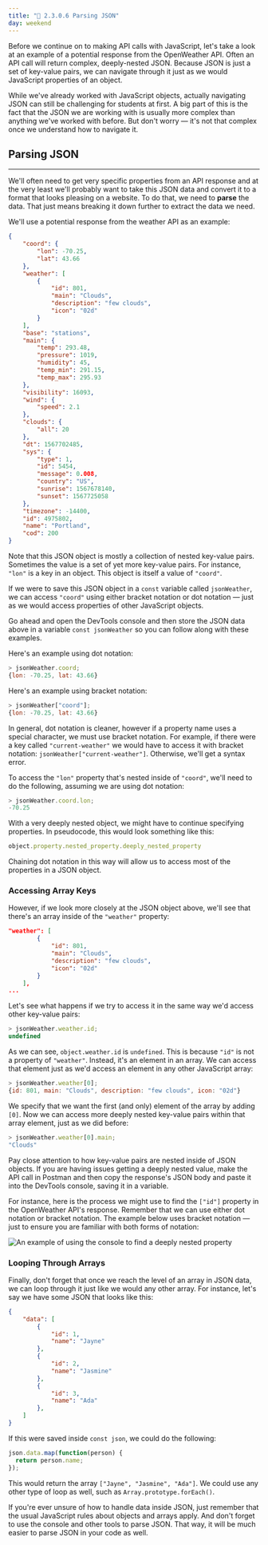 ```yaml
---
title: "📓 2.3.0.6 Parsing JSON"
day: weekend
---
```


Before we continue on to making API calls with JavaScript, let's take a look at an example of a potential response from the OpenWeather API. Often an API call will return complex, deeply-nested JSON. Because JSON is just a set of key-value pairs, we can navigate through it just as we would JavaScript properties of an object. 

While we've already worked with JavaScript objects, actually navigating JSON can still be challenging for students at first. A big part of this is the fact that the JSON we are working with is usually more complex than anything we've worked with before. But don't worry — it's not that complex once we understand how to navigate it.

## Parsing JSON
---

We'll often need to get very specific properties from an API response and at the very least we'll probably want to take this JSON data and convert it to a format that looks pleasing on a website. To do that, we need to **parse** the data. That just means breaking it down further to extract the data we need.

We'll use a potential response from the weather API as an example:

```json
{
    "coord": {
        "lon": -70.25,
        "lat": 43.66
    },
    "weather": [
        {
            "id": 801,
            "main": "Clouds",
            "description": "few clouds",
            "icon": "02d"
        }
    ],
    "base": "stations",
    "main": {
        "temp": 293.48,
        "pressure": 1019,
        "humidity": 45,
        "temp_min": 291.15,
        "temp_max": 295.93
    },
    "visibility": 16093,
    "wind": {
        "speed": 2.1
    },
    "clouds": {
        "all": 20
    },
    "dt": 1567702485,
    "sys": {
        "type": 1,
        "id": 5454,
        "message": 0.008,
        "country": "US",
        "sunrise": 1567678140,
        "sunset": 1567725058
    },
    "timezone": -14400,
    "id": 4975802,
    "name": "Portland",
    "cod": 200
}
```

Note that this JSON object is mostly a collection of nested key-value pairs. Sometimes the value is a set of yet more key-value pairs. For instance, `"lon"` is a key in an object. This object is itself a value of `"coord"`.

If we were to save this JSON object in a `const` variable called `jsonWeather`, we can access `"coord"` using either bracket notation or dot notation — just as we would access properties of other JavaScript objects.

Go ahead and open the DevTools console and then store the JSON data above in a variable `const jsonWeather` so you can follow along with these examples.

Here's an example using dot notation:

```js
> jsonWeather.coord;
{lon: -70.25, lat: 43.66}
```

Here's an example using bracket notation:

```js
> jsonWeather["coord"];
{lon: -70.25, lat: 43.66}
```

In general, dot notation is cleaner, however if a property name uses a special character, we must use bracket notation. For example, if there were a key called `"current-weather"` we would have to access it with bracket notation: `jsonWeather["current-weather"]`. Otherwise, we'll get a syntax error.

To access the `"lon"` property that's nested inside of `"coord"`, we'll need to do the following, assuming we are using dot notation:

```js
> jsonWeather.coord.lon;
-70.25
```

With a very deeply nested object, we might have to continue specifying properties. In pseudocode, this would look something like this:

```js
object.property.nested_property.deeply_nested_property
```

Chaining dot notation in this way will allow us to access most of the properties in a JSON object.

### Accessing Array Keys

However, if we look more closely at the JSON object above, we'll see that there's an array inside of the `"weather"` property:

```json
"weather": [
        {
            "id": 801,
            "main": "Clouds",
            "description": "few clouds",
            "icon": "02d"
        }
    ],
...
```

Let's see what happens if we try to access it in the same way we'd access other key-value pairs:

```js
> jsonWeather.weather.id;
undefined
```

As we can see, `object.weather.id` is `undefined`. This is because `"id"` is not a property of `"weather"`. Instead, it's an element in an array. We can access that element just as we'd access an element in any other JavaScript array:

```js
> jsonWeather.weather[0];
{id: 801, main: "Clouds", description: "few clouds", icon: "02d"}
```

We specify that we want the first (and only) element of the array by adding `[0]`. Now we can access more deeply nested key-value pairs within that array element, just as we did before:

```js
> jsonWeather.weather[0].main;
"Clouds"
```

Pay close attention to how key-value pairs are nested inside of JSON objects. If you are having issues getting a deeply nested value, make the API call in Postman and then copy the response's JSON body and paste it into the DevTools console, saving it in a variable.

For instance, here is the process we might use to find the `["id"]` property in the OpenWeather API's response. Remember that we can use either dot notation or bracket notation. The example below uses bracket notation — just to ensure you are familiar with both forms of notation:

![An example of using the console to find a deeply nested property](https://learnhowtoprogram.s3.us-west-2.amazonaws.com/exploring-json-in-console.png)

### Looping Through Arrays

Finally, don't forget that once we reach the level of an array in JSON data, we can loop through it just like we would any other array. For instance, let's say we have some JSON that looks like this:

```json
{
    "data": [
        {
            "id": 1,
            "name": "Jayne"
        },
        {
            "id": 2,
            "name": "Jasmine"
        },
        {
            "id": 3,
            "name": "Ada"
        },
    ]
}
```

If this were saved inside `const json`, we could do the following:

```js
json.data.map(function(person) {
  return person.name;
});
```

This would return the array `["Jayne", "Jasmine", "Ada"]`. We could use any other type of loop as well, such as `Array.prototype.forEach()`.

If you're ever unsure of how to handle data inside JSON, just remember that the usual JavaScript rules about objects and arrays apply. And don't forget to use the console and other tools to parse JSON. That way, it will be much easier to parse JSON in your code as well.
